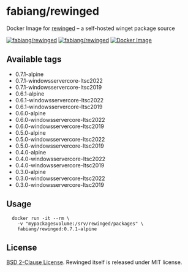 # fabiang/rewinged

Docker Image for [rewinged](https://github.com/jantari/rewinged) – a self-hosted winget package source

[![fabiang/rewinged](https://img.shields.io/docker/pulls/fabiang/rewinged.svg)](https://hub.docker.com/r/fabiang/rewinged)
[![fabiang/rewinged](https://badgen.net/github/license/fabiang/docker-rewinged)](https://github.com/fabiang/docker-rewinged)
[![Docker Image](https://github.com/fabiang/docker-rewinged/actions/workflows/docker.yml/badge.svg)](https://github.com/fabiang/docker-rewinged/actions/workflows/docker.yml)

## Available tags

* 0.7.1-alpine
* 0.7.1-windowsservercore-ltsc2022
* 0.7.1-windowsservercore-ltsc2019
* 0.6.1-alpine
* 0.6.1-windowsservercore-ltsc2022
* 0.6.1-windowsservercore-ltsc2019
* 0.6.0-alpine
* 0.6.0-windowsservercore-ltsc2022
* 0.6.0-windowsservercore-ltsc2019
* 0.5.0-alpine
* 0.5.0-windowsservercore-ltsc2022
* 0.5.0-windowsservercore-ltsc2019
* 0.4.0-alpine
* 0.4.0-windowsservercore-ltsc2022
* 0.4.0-windowsservercore-ltsc2019
* 0.3.0-alpine
* 0.3.0-windowsservercore-ltsc2022
* 0.3.0-windowsservercore-ltsc2019

## Usage

```
  docker run -it --rm \
    -v "mypackagesvolume:/srv/rewinged/packages" \
    fabiang/rewinged:0.7.1-alpine
```

## License

[BSD 2-Clause License](LICENSE). Rewinged itself is released under MIT license.
